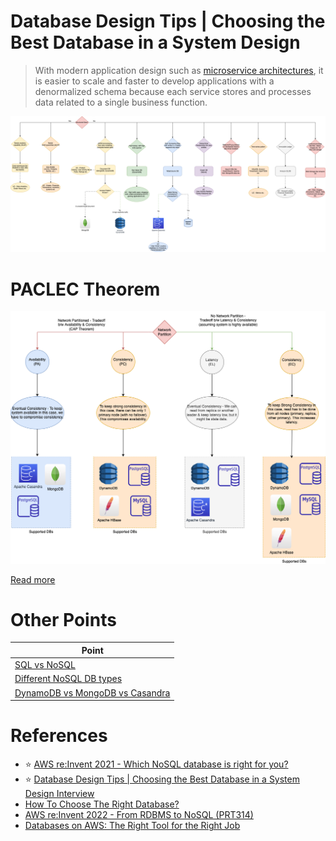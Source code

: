 # Database Design Tips | Choosing the Best Database in a System Design

> With modern application design such as [microservice architectures](../../1_MicroServicesSOA/Readme.md), it is easier to scale and faster to develop applications with a denormalized schema because each service stores and processes data related to a single business function.

![img.png](assets/DecideDatabase.drawio.png)

# PACLEC Theorem

![img.png](../1_Glossaries/PACELCTheorem/assets/PACELC_Diagram.drawio.png)

[Read more](../1_Glossaries/PACELCTheorem/Readme.md)

# Other Points

| Point                                                                                |
|--------------------------------------------------------------------------------------|
| [SQL vs NoSQL](../SQLvsNoSQL.md)                                                     |
| [Different NoSQL DB types](../NoSQL-Databases/Readme.md)                             |
| [DynamoDB vs MongoDB vs Casandra](../NoSQL-Databases/DynamoDBVsMongoDBVsCasandra.md) |

# References
- :star: [AWS re:Invent 2021 - Which NoSQL database is right for you?](https://www.youtube.com/watch?v=ivBaro-8PhI)
- :star: [Database Design Tips | Choosing the Best Database in a System Design Interview](https://www.youtube.com/watch?v=cODCpXtPHbQ)
- [How To Choose The Right Database?](https://www.youtube.com/watch?v=kkeFE6iRfMM)
- [AWS re:Invent 2022 - From RDBMS to NoSQL (PRT314)](https://www.youtube.com/watch?v=eEENrNKxCdw)
- [Databases on AWS: The Right Tool for the Right Job](https://www.youtube.com/watch?v=WE8N5BU5MeI&t=3710s)